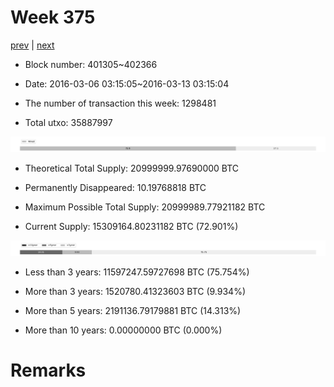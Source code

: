 # Week 375

[prev](week0374.md) | [next](week0376.md)

- Block number: 401305~402366

- Date: 2016-03-06 03:15:05~2016-03-13 03:15:04

- The number of transaction this week: 1298481

- Total utxo: 35887997

![](../images/mined_week0375.png)

- Theoretical Total Supply: 20999999.97690000 BTC

- Permanently Disappeared: 10.19768818 BTC

- Maximum Possible Total Supply: 20999989.77921182 BTC

- Current Supply: 15309164.80231182 BTC (72.901%)

![](../images/year_week0375.png)


- Less than 3 years: 11597247.59727698 BTC (75.754%)

- More than 3 years: 1520780.41323603 BTC (9.934%)

- More than 5 years: 2191136.79179881 BTC (14.313%)

- More than 10 years: 0.00000000 BTC (0.000%)

# Remarks


